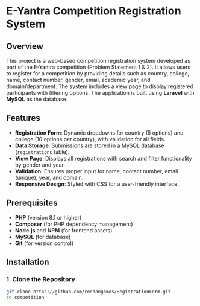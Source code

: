 # E-Yantra Competition Registration System

## Overview
This project is a web-based competition registration system developed as part of the E-Yantra competition (Problem Statement 1 & 2). It allows users to register for a competition by providing details such as country, college, name, contact number, gender, email, academic year, and domain/department. The system includes a view page to display registered participants with filtering options. The application is built using **Laravel** with **MySQL** as the database.

## Features
- **Registration Form**: Dynamic dropdowns for country (5 options) and college (10 options per country), with validation for all fields.
- **Data Storage**: Submissions are stored in a MySQL database (`registrations` table).
- **View Page**: Displays all registrations with search and filter functionality by gender and year.
- **Validation**: Ensures proper input for name, contact number, email (unique), year, and domain.
- **Responsive Design**: Styled with CSS for a user-friendly interface.

## Prerequisites
- **PHP** (version 8.1 or higher)
- **Composer** (for PHP dependency management)
- **Node.js** and **NPM** (for frontend assets)
- **MySQL** (for database)
- **Git** (for version control)

## Installation

### 1. Clone the Repository
```bash
git clone https://github.com/roshangomes/RegistrationForm.git
cd competition